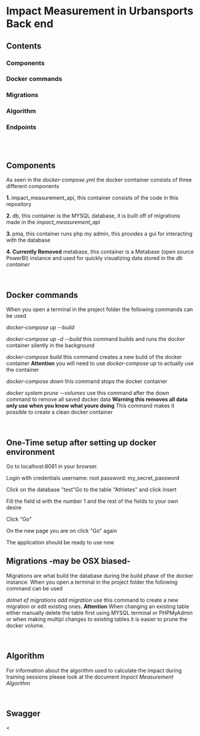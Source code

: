 # Impact Measurement in Urbansports Back end

## Contents

### Components
### Docker commands
### Migrations
### Algorithm
### Endpoints
<br>
<br>

## Components

<p>As seen in the <i>docker-compose.yml</i> the docker comtainer consists of three different components</p>

<p><b>1. </b> impact_measurement_api, this container consists of the code in this repository</p>
<p><b>2. </b> db, this container is the MYSQL database, it is built off of migrations made in the <i>impact_measurement_api</i></p>
<p><b>3. </b> pma, this container runs php my admin, this provides a gui for interacting with the database</p>
<p><b>4. Currently Removed</b> metabase, this container is a Metabase (open source PowerBI) instance and used for quickly visualizing data stored in the <i>db container</i></p>
<br>

## Docker commands
<p> When you open a terminal in the project folder the following commands can be used</p>
<p><i>docker-compose up --build</i></p>
<p><i>docker-compose up -d --build
</i> this command builds and runs the docker container silently in the background</p>
<p><i>docker-compose build  </i> this command creates a new build of the docker container <b>Attention</b> you will need to use <i>docker-compose up </i> to actually use the container</p>
<p><i>docker-compose down  </i> this command stops the docker container</p>
<p><i>docker system prune --volumes  </i> use this command after the down command to remove all saved docker data <b>Warning this removes all data only use when you know what youre doing</b> This command makes it possible to create a clean docker container</p>
<br>

## One-Time setup after setting up docker environment

<p> Go to localhost:8081 in your browser.</p>
<p> Login with credentials username: root password: my_secret_password </p>
<p>Click on the database "test"</p?
<p>Go to the table "Athletes" and click insert</p>
<p> Fill the field id with the number 1 and the rest of the fields to your own desire </p>
<p> Click "Go" </p>
<p> On the new page you are on click "Go" again </p>
<p> The application should be ready to use now </p>

## Migrations -may be OSX biased-
<p> Migrations are what build the database during the build phase of the docker instance.
When you open a terminal in the project folder the following command can be used</p>
<p><i>dotnet ef migrations add migration</i> use this command to create a new migration or edit existing ones. <b>Attention</b> When changing an existing table either manually delete the table first using MYSQL terminal or PHPMyAdmin or when making multipl changes to existing tables it is easier to prune the docker volume.</p>
<br>

## Algorithm
<p>For information about the algorithm used to calculate the impact during training sessions please look at the document <i>Impact Measurement Algorithm</i></p>
<br>

## Swagger
<
